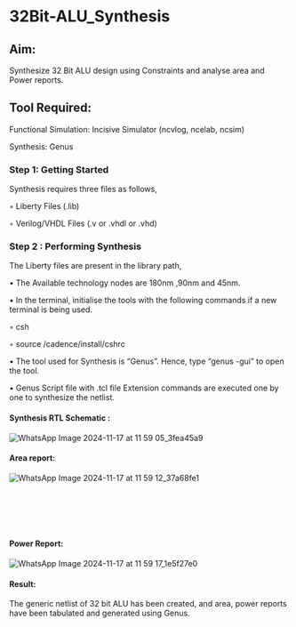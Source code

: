 # 32Bit-ALU_Synthesis

## Aim:

Synthesize 32 Bit ALU design using Constraints and analyse area and Power reports.

## Tool Required:

Functional Simulation: Incisive Simulator (ncvlog, ncelab, ncsim)

Synthesis: Genus

### Step 1: Getting Started

Synthesis requires three files as follows,

◦ Liberty Files (.lib)

◦ Verilog/VHDL Files (.v or .vhdl or .vhd)

### Step 2 : Performing Synthesis

The Liberty files are present in the library path,

• The Available technology nodes are 180nm ,90nm and 45nm.

• In the terminal, initialise the tools with the following commands if a new terminal is being
used.

◦ csh

◦ source /cadence/install/cshrc

• The tool used for Synthesis is “Genus”. Hence, type “genus -gui” to open the tool.

• Genus Script file with .tcl file Extension commands are executed one by one to synthesize the netlist.

#### Synthesis RTL Schematic :

![WhatsApp Image 2024-11-17 at 11 59 05_3fea45a9](https://github.com/user-attachments/assets/5fa319de-532e-4b49-914d-fcd7d437d716)

#### Area report:

![WhatsApp Image 2024-11-17 at 11 59 12_37a68fe1](https://github.com/user-attachments/assets/3a8dbb0f-7c26-408e-92da-23547eba4d7c)

<br>
<br>
<br>
<br>

#### Power Report:

![WhatsApp Image 2024-11-17 at 11 59 17_1e5f27e0](https://github.com/user-attachments/assets/36119170-3f85-4ea9-89d6-35cfb9793679)

#### Result: 

The generic netlist of 32 bit ALU  has been created, and area, power reports have been tabulated and generated using Genus.
